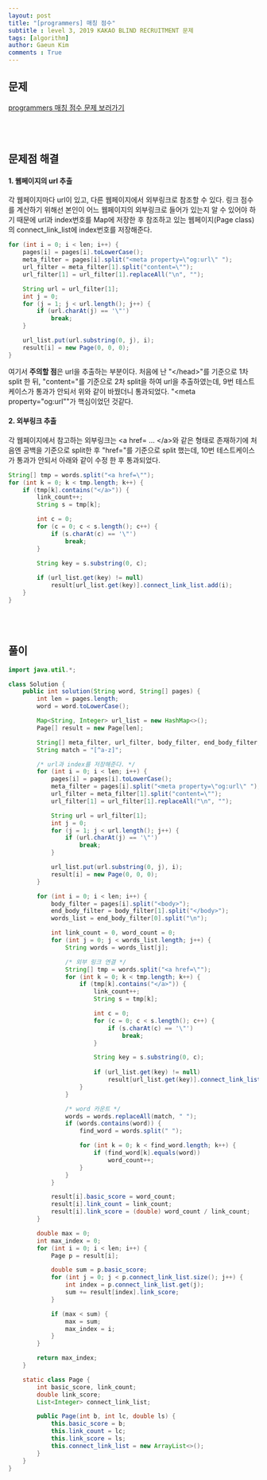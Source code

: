 ```yaml
---
layout: post
title: "[programmers] 매칭 점수"
subtitle : level 3, 2019 KAKAO BLIND RECRUITMENT 문제
tags: [algorithm]
author: Gaeun Kim
comments : True
---
```


<h2>문제</h2>

[programmers 매칭 점수 문제 보러가기](https://programmers.co.kr/learn/courses/30/lessons/42893)

<br><br>

<h2>문제점 해결</h2>

#### 1. 웹페이지의 url 추출

각 웹페이지마다 url이 있고, 다른 웹페이지에서 외부링크로 참조할 수 있다. 링크 점수를 계산하기 위해선 본인이 어느 웹페이지의 외부링크로 들어가 있는지 알 수 있어야 하기 때문에 url과 index번호를 Map에 저장한 후 참조하고 있는 웹페이지(Page class)의 connect_link_list에 index번호를 저장해준다.

```java
for (int i = 0; i < len; i++) {
    pages[i] = pages[i].toLowerCase();
	meta_filter = pages[i].split("<meta property=\"og:url\" ");
	url_filter = meta_filter[1].split("content=\"");
	url_filter[1] = url_filter[1].replaceAll("\n", "");

	String url = url_filter[1];
	int j = 0;
	for (j = 1; j < url.length(); j++) {
		if (url.charAt(j) == '\"')
			break;
	}

	url_list.put(url.substring(0, j), i);
	result[i] = new Page(0, 0, 0);
}
```

여기서 **주의할 점**은 url을 추출하는 부분이다. 처음에 난 "\</head\>"를 기준으로 1차 split 한 뒤, "content="를 기준으로 2차 split을 하여 url을 추출하였는데, 9번 테스트케이스가 통과가 안되서 위와 같이 바꿨더니 통과되었다. "<meta property=\"og:url\""가 핵심이었던 것같다.

#### 2. 외부링크 추출

각 웹페이지에서 참고하는 외부링크는 <a href= ... \</a\>와 같은 형태로 존재하기에 처음엔 공백을 기준으로 split한 후 "href="를 기준으로 split 했는데, 10번 테스트케이스가 통과가 안되서 아래와 같이 수정 한 후 통과되었다.

```java
String[] tmp = words.split("<a href=\"");
for (int k = 0; k < tmp.length; k++) {
    if (tmp[k].contains("</a>")) {
		link_count++;
		String s = tmp[k];

		int c = 0;
		for (c = 0; c < s.length(); c++) {
			if (s.charAt(c) == '\"')
				break;
		}

		String key = s.substring(0, c);
						
		if (url_list.get(key) != null)
			result[url_list.get(key)].connect_link_list.add(i);
	}
}
```

<br><br>

<h2>풀이</h2>

```java
import java.util.*;

class Solution {
	public int solution(String word, String[] pages) {
		int len = pages.length;
		word = word.toLowerCase();

		Map<String, Integer> url_list = new HashMap<>();
		Page[] result = new Page[len];

		String[] meta_filter, url_filter, body_filter, end_body_filter, words_list, find_word;
		String match = "[^a-z]";

		/* url과 index를 저장해준다. */
		for (int i = 0; i < len; i++) {
			pages[i] = pages[i].toLowerCase();
			meta_filter = pages[i].split("<meta property=\"og:url\" ");
			url_filter = meta_filter[1].split("content=\"");
			url_filter[1] = url_filter[1].replaceAll("\n", "");

			String url = url_filter[1];
			int j = 0;
			for (j = 1; j < url.length(); j++) {
				if (url.charAt(j) == '\"')
					break;
			}

			url_list.put(url.substring(0, j), i);
			result[i] = new Page(0, 0, 0);
		}

		for (int i = 0; i < len; i++) {
			body_filter = pages[i].split("<body>");
			end_body_filter = body_filter[1].split("</body>");
			words_list = end_body_filter[0].split("\n");

			int link_count = 0, word_count = 0;
			for (int j = 0; j < words_list.length; j++) {
				String words = words_list[j];

				/* 외부 링크 연결 */
				String[] tmp = words.split("<a href=\"");
				for (int k = 0; k < tmp.length; k++) {
					if (tmp[k].contains("</a>")) {
						link_count++;
						String s = tmp[k];

						int c = 0;
						for (c = 0; c < s.length(); c++) {
							if (s.charAt(c) == '\"')
								break;
						}

						String key = s.substring(0, c);
						
						if (url_list.get(key) != null)
							result[url_list.get(key)].connect_link_list.add(i);
					}
				}

				/* word 카운트 */
				words = words.replaceAll(match, " ");
				if (words.contains(word)) {
					find_word = words.split(" ");

					for (int k = 0; k < find_word.length; k++) {
						if (find_word[k].equals(word))
							word_count++;
					}
				}
			}

			result[i].basic_score = word_count;
			result[i].link_count = link_count;
			result[i].link_score = (double) word_count / link_count;
		}

		double max = 0;
		int max_index = 0;
		for (int i = 0; i < len; i++) {
			Page p = result[i];

			double sum = p.basic_score;
			for (int j = 0; j < p.connect_link_list.size(); j++) {
				int index = p.connect_link_list.get(j);
				sum += result[index].link_score;
			}

			if (max < sum) {
				max = sum;
				max_index = i;
			}
		}

		return max_index;
	}

	static class Page {
		int basic_score, link_count;
		double link_score;
		List<Integer> connect_link_list;

		public Page(int b, int lc, double ls) {
			this.basic_score = b;
			this.link_count = lc;
			this.link_score = ls;
			this.connect_link_list = new ArrayList<>();
		}
	}
}
```

